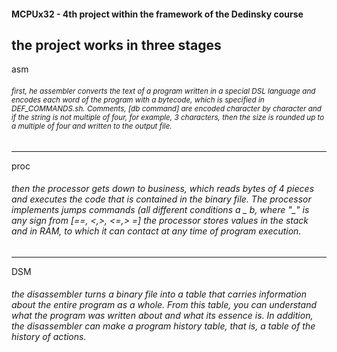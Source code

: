 #### MCPUx32 - 4th project within the framework of the Dedinsky course<br/>

the project works in three stages   
 ------  
asm
###### <sub>first, he assembler converts the text of a program written in a special DSL language and encodes each word of the program with a bytecode, which is specified in DEF_COMMANDS.sh. Comments, [db command] are encoded character by character and if the string is not multiple of four, for example, 3 characters, then the size is rounded up to a multiple of four and written to the output file.<sub> 
 -------  
proc  
###### then the processor gets down to business, which reads bytes of 4 pieces and executes the code that is contained in the binary file. The processor implements jumps commands (all different conditions a _ b, where "_" is any sign from \[==, <,>, <=,> =\] the processor stores values in the stack and in RAM, to which it can contact at any time of program execution.  
  -------  
DSM  
###### the disassembler turns a binary file into a table that carries information about the entire program as a whole. From this table, you can understand what the program was written about and what its essence is. In addition, the disassembler can make a program history table, that is, a table of the history of actions.
 
